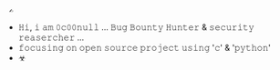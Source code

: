      ✍️
  - 𝙷𝚒, 𝚒 𝚊𝚖 𝟶𝚌𝟶𝟶𝚗𝚞𝚕𝚕 ... 𝙱𝚞𝚐 𝙱𝚘𝚞𝚗𝚝𝚢 𝙷𝚞𝚗𝚝𝚎𝚛 & 𝚜𝚎𝚌𝚞𝚛𝚒𝚝𝚢 𝚛𝚎𝚊𝚜𝚎𝚛𝚌𝚑𝚎𝚛 ...
  - 𝚏𝚘𝚌𝚞𝚜𝚒𝚗𝚐 𝚘𝚗 𝚘𝚙𝚎𝚗 𝚜𝚘𝚞𝚛𝚌𝚎 𝚙𝚛𝚘𝚓𝚎𝚌𝚝 𝚞𝚜𝚒𝚗𝚐 '𝚌' & '𝚙𝚢𝚝𝚑𝚘𝚗' 
  - ☣







<!--- / --->
